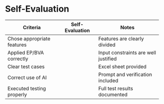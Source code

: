 # Self-Evaluation

| Criteria                   | Self-Evaluation | Notes                                |
| -------------------------- | --------------- | ------------------------------------ |
| Chose appropriate features |                | Features are clearly divided         |
| Applied EP/BVA correctly   |                | Input constraints are well justified |
| Clear test cases           |                | Excel sheet provided                 |
| Correct use of AI          |                | Prompt and verification included     |
| Executed testing properly  |                | Full test results documented         |

